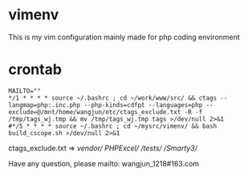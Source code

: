 # vimenv
This is my vim configuration mainly made for php coding environment 

# crontab

	MAILTO=""
	*/1 * * * * source ~/.bashrc ; cd ~/work/www/src/ && ctags --langmap=php:.inc.php --php-kinds=cdfpt --languages=php --exclude=@/mnt/home/wangjun/etc/ctags_exclude.txt -R -f /tmp/tags_wj.tmp && mv /tmp/tags_wj.tmp tags >/dev/null 2>&1
	#*/5 * * * * source ~/.bashrc ; cd ~/mysrc/vimenv/ && bash build_cscope.sh >/dev/null 2>&1

ctags_exclude.txt =>
*vendor/*
*PHPExcel/*
*/tests/*
*/Smarty3/*


Have any question, please mailto: wangjun_1218#163.com
